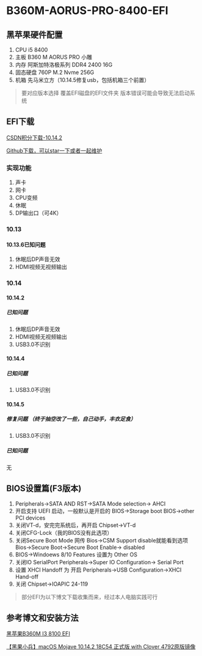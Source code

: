 # B360M-AORUS-PRO-8400-EFI

## 黑苹果硬件配置
1. CPU i5 8400
2. 主板 B360 M AORUS PRO 小雕
3. 内存 阿斯加特洛极系列 DDR4 2400 16G
4. 固态硬盘 760P M.2 Nvme 256G
5. 机箱 先马米立方（10.14.5修复usb，包括机箱三个前置）

> 要对应版本选择 覆盖EFI磁盘的EFI文件夹 版本错误可能会导致无法启动系统

## EFI下载

[CSDN积分下载-10.14.2](https://download.csdn.net/download/q670051552/10888077)

[Github下载，可以star一下或者一起维护](https://github.com/StarYellow/GIGABYTE-B360M-AORUS-PRO-8400-EFI-Hackintosh)

### 实现功能
1. 声卡
2. 网卡
3. CPU变频
4. 休眠
5. DP输出口（可4K）

### 10.13
#### 10.13.6已知问题 
1. 休眠后DP声音无效
2. HDMI视频无视频输出

### 10.14
#### 10.14.2
##### 已知问题 
1. 休眠后DP声音无效
2. HDMI视频无视频输出
3. USB3.0不识别

#### 10.14.4
##### 已知问题 
1. USB3.0不识别

#### 10.14.5
##### 修复问题 （终于抽空改了一些，自己动手，丰衣足食）
1. USB3.0不识别

##### 已知问题
无

## BIOS设置篇(F3版本)
1. Peripherals->SATA AND RST->SATA Mode selection-> AHCI
2. 开启支持 UEFI 启动，一般默认是开启的 BIOS->Storage boot BIOS->other PCI devices
3. 关闭VT-d，安完完系统后，再开启 Chipset->VT-d
4. 关闭CFG-Lock（我的BIOS没有此选项）
5. 关闭Secure Boot Mode 网传 Bios->CSM Support disable就能看到选项 Bios->Secure Boot->Secure Boot Enable-> disabled
6. BIOS->Windoews 8/10 Features 设置为 Other OS
7. 关闭IO SerialPort Peripherals->Super IO Configuration-> Serial Port
8. 设置 XHCI Handoff 为 开启 Peripherals->USB Configuration->XHCI Hand-off
9. 关闭 Chipset->IOAPIC 24-119

> 部分EFI为以下博文下载收集而来，经过本人电脑实践可行

## 参考博文和安装方法
[黑苹果B360M I3 8100 EFI](https://blog.csdn.net/flyhorstar/article/details/85242675)

[【黑果小兵】macOS Mojave 10.14.2 18C54 正式版 with Clover 4792原版镜像
](https://blog.daliansky.net/macOS-Mojave-10.14.2-18C54-official-version-with-Clover-4792-original-image.html)
